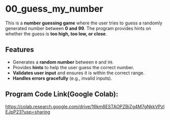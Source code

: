 # 00_guess_my_number
This is a **number guessing game** where the user tries to guess a randomly generated number between **0 and 99**. The program provides hints on whether the guess is **too high, too low, or close**.

## Features
- Generates a **random number** between `0` and `99`.
- Provides **hints** to help the user guess the correct number.
- **Validates user input** and ensures it is within the correct range.
- **Handles errors gracefully** (e.g., invalid inputs).

## Program Code Link(Google Colab):
https://colab.research.google.com/drive/16km8ESTAOPZBiZg4M7gNkkVPzlEJpP23?usp=sharing